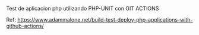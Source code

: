 Test de aplicacion php utilizando PHP-UNIT con GIT ACTIONS




Ref: 
https://www.adammalone.net/build-test-deploy-php-applications-with-github-actions/
